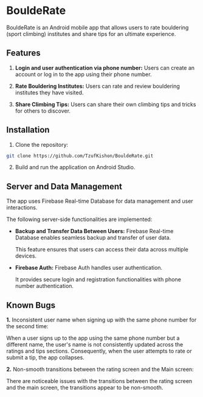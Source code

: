 # BouldeRate

BouldeRate is an Android mobile app that allows users to rate bouldering (sport climbing)  institutes and share tips for an ultimate experience.


## Features

1. **Login and user authentication via phone number:** Users can create an account or log in to the app using their phone number.

2. **Rate Bouldering Institutes:** Users can rate and review bouldering institutes they have visited.

3. **Share Climbing Tips:** Users can share their own climbing tips and tricks for others to discover.

## Installation
1. Clone the repository:

```bash
git clone https://github.com/TzufKishon/BouldeRate.git
```

2. Build and run the application on Android Studio.

## Server and Data Management

The app uses Firebase Real-time Database for data management and user interactions.

The following server-side functionalities are implemented:

- **Backup and Transfer Data Between Users:** Firebase Real-time Database enables seamless backup and transfer of user data.

  This feature ensures that users can access their data across multiple devices.

- **Firebase Auth:** Firebase Auth handles user authentication.
  
  It provides secure login and registration functionalities with phone number authentication.

## Known Bugs

**1.** Inconsistent user name when signing up with the same phone number for the second time:

When a user signs up to the app using the same phone number but a different name, the user's name is not consistently updated across the ratings and tips sections. Consequently, when the user attempts to rate or submit a tip, the app collapses.

**2.** Non-smooth transitions between the rating screen and the Main screen:

There are noticeable issues with the transitions between the rating screen and the main screen, the transitions appear to be non-smooth.




